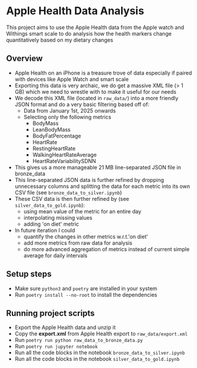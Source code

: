 # Apple Health Data Analysis

This project aims to use the Apple Health data from the Apple watch and Withings smart scale to do analysis how the health markers change quantitatively based on my dietary changes

## Overview
* Apple Health on an iPhone is a treasure trove of data especially if paired with devices like Apple Watch and smart scale
* Exporting this data is very archaic, we do get a massive XML file (> 1 GB) which we need to wrestle with to make it useful for our needs
* We decode this XML file (located in `raw_data/`) into a more friendly JSON format and do a very basic filtering based off of:
    * Data from January 1st, 2025 onwards
    * Selecting only the following metrics
        * BodyMass
        * LeanBodyMass
        * BodyFatPercentage
        * HeartRate
        * RestingHeartRate
        * WalkingHeartRateAverage
        * HeartRateVariabilitySDNN
* This gives us a more manageable 21 MB line-separated JSON file in bronze_data
* This line-separated JSON data is further refined by dropping unnecessary columns and splitting the data for each metric into its own CSV file (see `bronze_data_to_silver.ipynb`)
* These CSV data is then further refined by (see `silver_data_to_gold.ipynb`):
    * using mean value of the metric for an entire day
    * interpolating missing values
    * adding 'on diet' metric
* In future iteration I could
    * quantify the changes in other metrics w.r.t.'on diet'
    * add more metrics from raw data for analysis
    * do more advanced aggregation of metrics instead of current simple average for daily intervals

## Setup steps
* Make sure `python3` and `poetry` are installed in your system
* Run `poetry install --no-root` to install the dependencies

## Running project scripts
* Export the Apple Health data and unzip it
* Copy the **export.xml** from Apple Health export to `raw_data/export.xml`
* Run `poetry run python raw_data_to_bronze_data.py`
* Run `poetry run jupyter notebook`
* Run all the code blocks in the notebook `bronze_data_to_silver.ipynb`
* Run all the code blocks in the notebook `silver_data_to_gold.ipynb`
